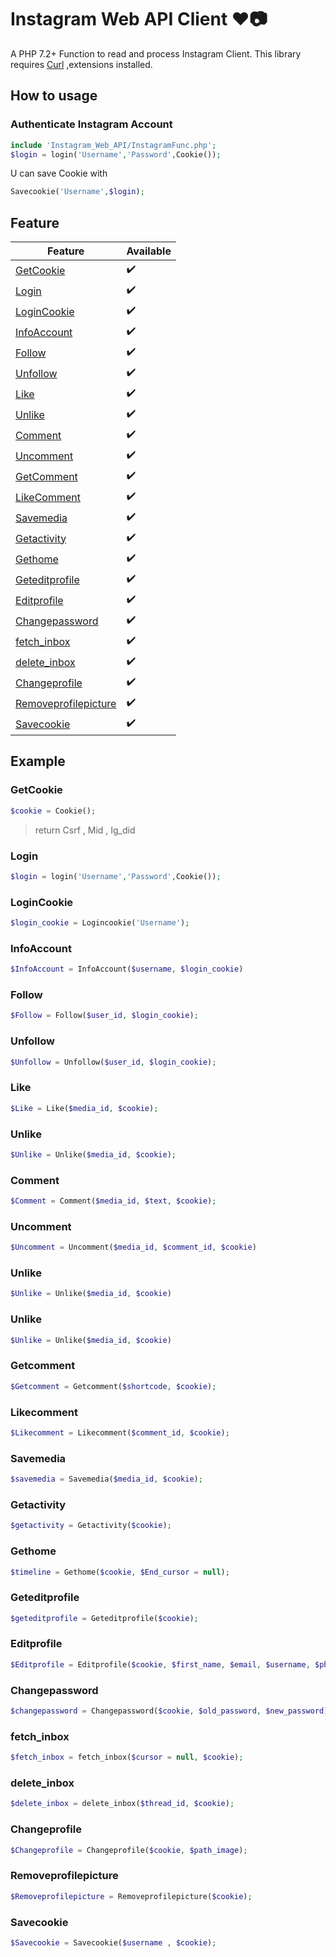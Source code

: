 # Instagram Web API Client ❤️️📷
A PHP 7.2+ Function to read and process Instagram Client.
This library requires [Curl](https://www.php.net/manual/en/book.curl "Curl") ,extensions installed.

## How to usage
### Authenticate Instagram Account
```php
include 'Instagram_Web_API/InstagramFunc.php';
$login = login('Username','Password',Cookie());
```
U can save Cookie with
```php
Savecookie('Username',$login);
```
## Feature
| Feature  | Available  |
| ------------ | ------------ |
|  [GetCookie](#GetCookie) |  ✔️ |
|  [Login](#Login) |  ✔️ |
|  [LoginCookie](#LoginCookie) |  ✔️ |
|  [InfoAccount](#InfoAccount) |  ✔️ |
|  [Follow](#Follow) |  ✔️ |
|  [Unfollow](#Unfollow) |  ✔️ |
|  [Like](#Like) |  ✔️ |
|  [Unlike](#Unlike) |  ✔️ |
|  [Comment](#Comment) |  ✔️ |
|  [Uncomment](#Uncomment) |  ✔️ |
|  [GetComment](#GetComment) |  ✔️ |
|  [LikeComment](#LikeComment) |  ✔️ |
|  [Savemedia](#Savemedia) |  ✔️ |
|  [Getactivity](#Getactivity) |  ✔️ |
|  [Gethome](#Gethome) |  ✔️ |
|  [Geteditprofile](#Geteditprofile) |  ✔️ |
|  [Editprofile](#Editprofile) |  ✔️ |
|  [Changepassword](#Changepassword) |  ✔️ |
|  [fetch_inbox](#fetch_inbox) |  ✔️ |
|  [delete_inbox](#delete_inbox) |  ✔️ |
|  [Changeprofile](#Changeprofile) |  ✔️ |
|  [Removeprofilepicture](#Removeprofilepicture) |  ✔️ |
|  [Savecookie](#Savecookie) |  ✔️ |


## Example

### GetCookie
```php
$cookie = Cookie();
```
> return Csrf , Mid , Ig_did

### Login
```php
$login = login('Username','Password',Cookie());
```
### LoginCookie
```php
$login_cookie = Logincookie('Username');
```

### InfoAccount
```php
$InfoAccount = InfoAccount($username, $login_cookie)
```

### Follow
```php
$Follow = Follow($user_id, $login_cookie);
```

### Unfollow
```php
$Unfollow = Unfollow($user_id, $login_cookie);
```

### Like
```php
$Like = Like($media_id, $cookie);
```

### Unlike
```php
$Unlike = Unlike($media_id, $cookie);
```

### Comment
```php
$Comment = Comment($media_id, $text, $cookie);
```
### Uncomment
```php
$Uncomment = Uncomment($media_id, $comment_id, $cookie)
```
### Unlike
```php
$Unlike = Unlike($media_id, $cookie)
```
### Unlike
```php
$Unlike = Unlike($media_id, $cookie)
```
### Getcomment
```php
$Getcomment = Getcomment($shortcode, $cookie);
```
### Likecomment
```php
$Likecomment = Likecomment($comment_id, $cookie);
```
### Savemedia
```php
$savemedia = Savemedia($media_id, $cookie);
```
### Getactivity
```php
$getactivity = Getactivity($cookie);
```
### Gethome
```php
$timeline = Gethome($cookie, $End_cursor = null);
```
### Geteditprofile
```php
$geteditprofile = Geteditprofile($cookie);
```
### Editprofile
```php
$Editprofile = Editprofile($cookie, $first_name, $email, $username, $phone_number, $biography);
```
### Changepassword
```php
$changepassword = Changepassword($cookie, $old_password, $new_password);
```
### fetch_inbox
```php
$fetch_inbox = fetch_inbox($cursor = null, $cookie);
```
### delete_inbox
```php
$delete_inbox = delete_inbox($thread_id, $cookie);
```
### Changeprofile
```php
$Changeprofile = Changeprofile($cookie, $path_image);
```
### Removeprofilepicture
```php
$Removeprofilepicture = Removeprofilepicture($cookie);
```

### Savecookie
```php
$Savecookie = Savecookie($username , $cookie);
```
